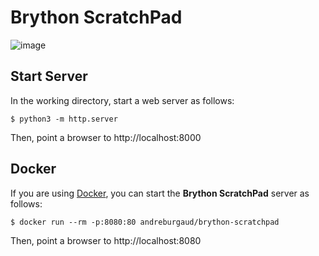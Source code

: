 # Brython ScratchPad

![image](https://github.com/andreburgaud/brython-scratchpad/releases/download/0.3.0/Screenshot.from.2023-01-22.16-14-53.png)

## Start Server

In the working directory, start a web server as follows:

```
$ python3 -m http.server
```

Then, point a browser to http://localhost:8000

## Docker

If you are using [Docker](https://www.docker.com/), you can start the **Brython ScratchPad** server as follows:

```
$ docker run --rm -p:8080:80 andreburgaud/brython-scratchpad
```

Then, point a browser to http://localhost:8080

